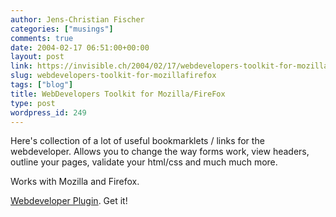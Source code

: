 ```yaml
---
author: Jens-Christian Fischer
categories: ["musings"]
comments: true
date: 2004-02-17 06:51:00+00:00
layout: post
link: https://invisible.ch/2004/02/17/webdevelopers-toolkit-for-mozillafirefox/
slug: webdevelopers-toolkit-for-mozillafirefox
tags: ["blog"]
title: WebDevelopers Toolkit for Mozilla/FireFox
type: post
wordpress_id: 249
---
```


Here's collection of a lot of useful bookmarklets / links for the webdeveloper. Allows you to change the way forms work, view headers, outline your pages, validate your html/css and much much more. 

Works with Mozilla and Firefox.

[Webdeveloper Plugin](https://chrispederick.myacen.com/work/firefox/webdeveloper/"). Get it!
